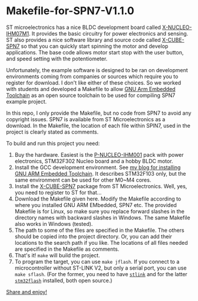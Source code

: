 # Makefile-for-SPN7-V1.1.0

ST microelectronics has a nice BLDC development board called [X-NUCLEO-IHM07M1](https://www.st.com/en/ecosystems/x-nucleo-ihm07m1.html). It provides the basic circuitry for power electronics and sensing. ST also provides a nice software library and source code called [X-CUBE-SPN7](https://www.st.com/en/embedded-software/x-cube-spn7.html) so that you can quickly start spinning the motor and develop applications. The base code allows motor start stop with the user button, and speed setting with the potentiometer.

Unfortunately, the example software is designed to be ran on development environments coming from companies or sources which require you to register for download. I don't like either of these choices. So we worked with students and developed a Makefile to allow [GNU Arm Embedded Toolchain](https://launchpad.net/gcc-arm-embedded) as an open source toolchain to be used for compiling SPN7 example project.

In this repo, I only provide the Makefile, but no code from SPN7 to avoid any copyright issues. SPN7 is available from ST Microelectronics as a download. In the Makefile, the location of each file within SPIN7, used in the project is clearly stated as comments.

To build and run this project you need:
1. Buy the hardware. Easiest is the [P-NUCLEO-IHM001](https://www.st.com/en/evaluation-tools/p-nucleo-ihm001.html) pack with power electronics, STM32F302 Nucleo board and a hobby BLDC motor.
2. Install the GCC development environment. See [my blog for installing GNU ARM Embedded Toolchain](https://aviatorahmet.blogspot.com/2016/04/arm-stm32f10x-programming-with-gcc.html). It describes STM32F103 only, but the same environment can be used for other M0~M4 cores.
3. Install the [X-CUBE-SPN7](https://www.st.com/en/embedded-software/x-cube-spn7.html) package from ST Microelectronics. Well, yes, you need to register to ST for that...
4. Download the Makefile given here. Modify the Makefile according to where you installed GNU ARM EMbedded, SPN7 etc. The provided Makefile is for Linux, so make sure you replace forward slashes in the directory names with backward slashes in Windows. The same Makefile also works in Windows (tested).
5. The path to some of the files are specified in the Makefile. The others should be copied into the project directory. Or, you can add their locations to the search path if you like. The locations of all files needed are specified in the Makefile as comments.
6. That's it! `make` will build the project.
7. To program the target, you can use `make jflash`. If you connect to a microcontroller without ST-LINK V2, but only a serial port, you can use `make sflash`. (For the former, you need to have [`stlink`](https://github.com/texane/stlink)  and for the latter [`stm32flash`](https://sourceforge.net/projects/stm32flash) installed, both open source.)


[Share and enjoy!](https://www.urbandictionary.com/define.php?term=share%20and%20enjoy)
